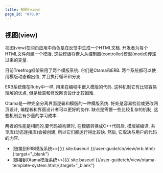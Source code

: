 ```yaml
---
title: 视图(view)
page_id: "070.0"
---
```


## 视图(view)

视图(view)在网页应用中角色是在反馈中生成一个HTML文档. 开发者为每个HTML文件创建一个模版, 这些模版将嵌入从控制器(controller)模型(model)传递过来的变量.

目前Treefrog框架采用了两个模版系统. 它们是Otama和ERB. 两个系统都可以使用模版动态输出值, 并且执行循环和分支.

ERB系统像在Ruby中一样, 用来在编程中嵌入模版的代码. 这种机制它有比较容易理解的优点, 但是检查和修改网页设计比较困难.

Otama是一种完全分离界面逻辑和模版的一种模版系统. 好处是容易检验或更改网页设计, 编程者和界面设计者可以更好的协作. 缺点是需要一些比较复杂的机制, 这些机制会有少量的学习成本.

两者的性能是相同的.要代码被构建时, 在模版转换成C++代码后, 模版被编译. 共享库(动态连接库)会被创建, 所以它们都运行得比较快. 然后, 它取决与用户的代码的内容.

* [链接到ERB模版系统>>]({{ site.baseurl }}/user-guide/ch/view/erb.html){:target="_blank"}
* [链接到Otama模版系统>>]({{ site.baseurl }}/user-guide/ch/view/otama-template-system.html){:target="_blank"}